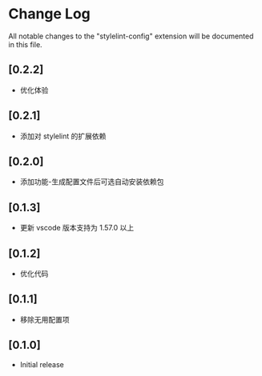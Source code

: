 # Change Log

All notable changes to the "stylelint-config" extension will be documented in this file.

## [0.2.2]

- 优化体验

## [0.2.1]

- 添加对 stylelint 的扩展依赖

## [0.2.0]

- 添加功能-生成配置文件后可选自动安装依赖包

## [0.1.3]

- 更新 vscode 版本支持为 1.57.0 以上

## [0.1.2]

- 优化代码

## [0.1.1]

- 移除无用配置项

## [0.1.0]

- Initial release
